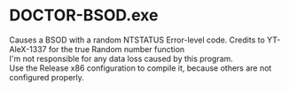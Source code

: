 # DOCTOR-BSOD.exe
Causes a BSOD with a random NTSTATUS Error-level code. Credits to YT-AleX-1337 for the true Random number function
<br> I'm not responsible for any data loss caused by this program.
<br> Use the Release x86 configuration to compile it, because others are not configured properly.
